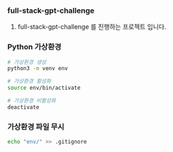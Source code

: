 ### full-stack-gpt-challenge

1. full-stack-gpt-challenge 를 진행하는 프로젝트 입니다.

### Python 가상환경

```bash
# 가상환경 생성
python3 -m venv env

# 가상환경 활성화
source env/bin/activate

# 가상환경 비활성화
deactivate
```

### 가상환경 파일 무시

```bash
echo "env/" >> .gitignore
```
